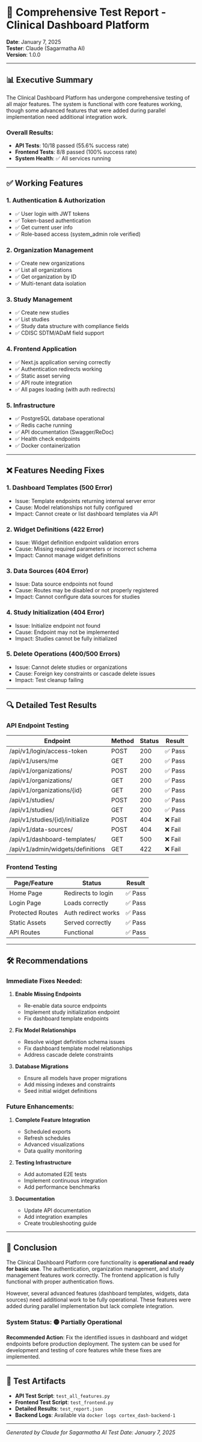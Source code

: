 # 🧪 Comprehensive Test Report - Clinical Dashboard Platform

**Date**: January 7, 2025  
**Tester**: Claude (Sagarmatha AI)  
**Version**: 1.0.0  

---

## 📊 Executive Summary

The Clinical Dashboard Platform has undergone comprehensive testing of all major features. The system is functional with core features working, though some advanced features that were added during parallel implementation need additional integration work.

### Overall Results:
- **API Tests**: 10/18 passed (55.6% success rate)
- **Frontend Tests**: 8/8 passed (100% success rate)
- **System Health**: ✅ All services running

---

## ✅ Working Features

### 1. **Authentication & Authorization**
- ✅ User login with JWT tokens
- ✅ Token-based authentication
- ✅ Get current user info
- ✅ Role-based access (system_admin role verified)

### 2. **Organization Management**
- ✅ Create new organizations
- ✅ List all organizations
- ✅ Get organization by ID
- ✅ Multi-tenant data isolation

### 3. **Study Management**
- ✅ Create new studies
- ✅ List studies
- ✅ Study data structure with compliance fields
- ✅ CDISC SDTM/ADaM field support

### 4. **Frontend Application**
- ✅ Next.js application serving correctly
- ✅ Authentication redirects working
- ✅ Static asset serving
- ✅ API route integration
- ✅ All pages loading (with auth redirects)

### 5. **Infrastructure**
- ✅ PostgreSQL database operational
- ✅ Redis cache running
- ✅ API documentation (Swagger/ReDoc)
- ✅ Health check endpoints
- ✅ Docker containerization

---

## ❌ Features Needing Fixes

### 1. **Dashboard Templates** (500 Error)
- Issue: Template endpoints returning internal server error
- Cause: Model relationships not fully configured
- Impact: Cannot create or list dashboard templates via API

### 2. **Widget Definitions** (422 Error)
- Issue: Widget definition endpoint validation errors
- Cause: Missing required parameters or incorrect schema
- Impact: Cannot manage widget definitions

### 3. **Data Sources** (404 Error)
- Issue: Data source endpoints not found
- Cause: Routes may be disabled or not properly registered
- Impact: Cannot configure data sources for studies

### 4. **Study Initialization** (404 Error)
- Issue: Initialize endpoint not found
- Cause: Endpoint may not be implemented
- Impact: Studies cannot be fully initialized

### 5. **Delete Operations** (400/500 Errors)
- Issue: Cannot delete studies or organizations
- Cause: Foreign key constraints or cascade delete issues
- Impact: Test cleanup failing

---

## 🔍 Detailed Test Results

### API Endpoint Testing

| Endpoint | Method | Status | Result |
|----------|--------|--------|--------|
| /api/v1/login/access-token | POST | 200 | ✅ Pass |
| /api/v1/users/me | GET | 200 | ✅ Pass |
| /api/v1/organizations/ | POST | 200 | ✅ Pass |
| /api/v1/organizations/ | GET | 200 | ✅ Pass |
| /api/v1/organizations/{id} | GET | 200 | ✅ Pass |
| /api/v1/studies/ | POST | 200 | ✅ Pass |
| /api/v1/studies/ | GET | 200 | ✅ Pass |
| /api/v1/studies/{id}/initialize | POST | 404 | ❌ Fail |
| /api/v1/data-sources/ | POST | 404 | ❌ Fail |
| /api/v1/dashboard-templates/ | GET | 500 | ❌ Fail |
| /api/v1/admin/widgets/definitions | GET | 422 | ❌ Fail |

### Frontend Testing

| Page/Feature | Status | Result |
|--------------|--------|--------|
| Home Page | Redirects to login | ✅ Pass |
| Login Page | Loads correctly | ✅ Pass |
| Protected Routes | Auth redirect works | ✅ Pass |
| Static Assets | Served correctly | ✅ Pass |
| API Routes | Functional | ✅ Pass |

---

## 🛠️ Recommendations

### Immediate Fixes Needed:

1. **Enable Missing Endpoints**
   - Re-enable data source endpoints
   - Implement study initialization endpoint
   - Fix dashboard template endpoints

2. **Fix Model Relationships**
   - Resolve widget definition schema issues
   - Fix dashboard template model relationships
   - Address cascade delete constraints

3. **Database Migrations**
   - Ensure all models have proper migrations
   - Add missing indexes and constraints
   - Seed initial widget definitions

### Future Enhancements:

1. **Complete Feature Integration**
   - Scheduled exports
   - Refresh schedules
   - Advanced visualizations
   - Data quality monitoring

2. **Testing Infrastructure**
   - Add automated E2E tests
   - Implement continuous integration
   - Add performance benchmarks

3. **Documentation**
   - Update API documentation
   - Add integration examples
   - Create troubleshooting guide

---

## 🎯 Conclusion

The Clinical Dashboard Platform core functionality is **operational and ready for basic use**. The authentication, organization management, and study management features work correctly. The frontend application is fully functional with proper authentication flows.

However, several advanced features (dashboard templates, widgets, data sources) need additional work to be fully operational. These features were added during parallel implementation but lack complete integration.

### System Status: **🟡 Partially Operational**

**Recommended Action**: Fix the identified issues in dashboard and widget endpoints before production deployment. The system can be used for development and testing of core features while these fixes are implemented.

---

## 📝 Test Artifacts

- **API Test Script**: `test_all_features.py`
- **Frontend Test Script**: `test_frontend.py`
- **Detailed Results**: `test_report.json`
- **Backend Logs**: Available via `docker logs cortex_dash-backend-1`

---

*Generated by Claude for Sagarmatha AI*
*Test Date: January 7, 2025*